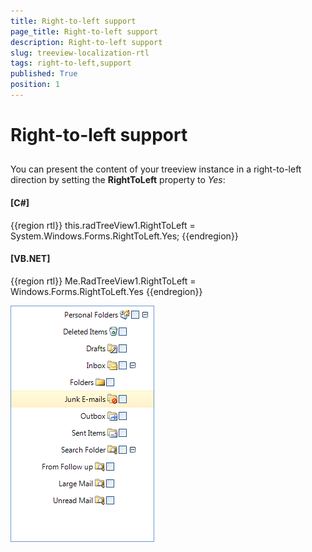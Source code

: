 ```yaml
---
title: Right-to-left support
page_title: Right-to-left support
description: Right-to-left support
slug: treeview-localization-rtl
tags: right-to-left,support
published: True
position: 1
---
```


# Right-to-left support



## 

You can present the content of your treeview instance in a right-to-left direction by 
        setting the __RightToLeft__ property to *Yes*:
        

#### __[C#]__

{{region rtl}}
	            this.radTreeView1.RightToLeft = System.Windows.Forms.RightToLeft.Yes;
	{{endregion}}



#### __[VB.NET]__

{{region rtl}}
	        Me.RadTreeView1.RightToLeft = Windows.Forms.RightToLeft.Yes
	{{endregion}}

![treeview-localization-rtl 001](images/treeview-localization-rtl001.png)

